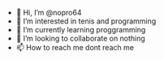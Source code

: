 - 👋 Hi, I’m @nopro64
- 👀 I’m interested in tenis and programming
- 🌱 I’m currently learning proggramming
- 💞️ I’m looking to collaborate on nothing
- 📫 How to reach me dont reach me

<!---
nopro64/nopro64 is a ✨ special ✨ repository because its `README.md` (this file) appears on your GitHub profile.
You can click the Preview link to take a look at your changes.
--->
